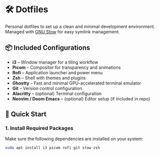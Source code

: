 # 🛠️ Dotfiles

Personal dotfiles to set up a clean and minimal development environment. Managed with [GNU Stow](https://www.gnu.org/software/stow/) for easy symlink management.

## 📦 Included Configurations

- **i3** – Window manager for a tiling workflow
- **Picom** – Compositor for transparency and animations
- **Rofi** – Application launcher and power menu
- **Zsh** – Shell with themes and plugins
- **Ghostty** – Fast and minimal GPU-accelerated terminal emulator
- **Git** – Version control configuration
- **Alacritty** – (optional) Terminal configuration
- **Neovim / Doom Emacs** – (optional) Editor setup (if included in repo)

## 🚀 Quick Start

### 1. Install Required Packages

Make sure the following dependencies are installed on your system:

```bash
sudo apt install i3 picom rofi git stow zsh

